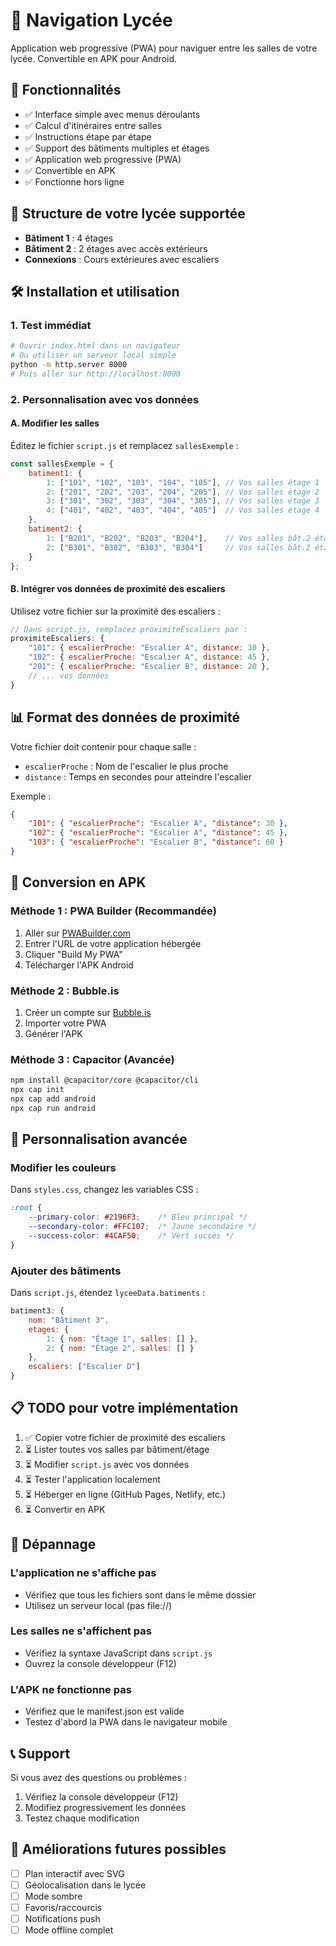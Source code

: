 # 🏫 Navigation Lycée

Application web progressive (PWA) pour naviguer entre les salles de votre lycée. Convertible en APK pour Android.

## 🚀 Fonctionnalités

- ✅ Interface simple avec menus déroulants
- ✅ Calcul d'itinéraires entre salles
- ✅ Instructions étape par étape
- ✅ Support des bâtiments multiples et étages
- ✅ Application web progressive (PWA)
- ✅ Convertible en APK
- ✅ Fonctionne hors ligne

## 📱 Structure de votre lycée supportée

- **Bâtiment 1** : 4 étages
- **Bâtiment 2** : 2 étages avec accès extérieurs
- **Connexions** : Cours extérieures avec escaliers

## 🛠️ Installation et utilisation

### 1. Test immédiat
```bash
# Ouvrir index.html dans un navigateur
# Ou utiliser un serveur local simple
python -m http.server 8000
# Puis aller sur http://localhost:8000
```

### 2. Personnalisation avec vos données

#### A. Modifier les salles
Éditez le fichier `script.js` et remplacez `sallesExemple` :

```javascript
const sallesExemple = {
    batiment1: {
        1: ["101", "102", "103", "104", "105"], // Vos salles étage 1
        2: ["201", "202", "203", "204", "205"], // Vos salles étage 2
        3: ["301", "302", "303", "304", "305"], // Vos salles étage 3
        4: ["401", "402", "403", "404", "405"]  // Vos salles étage 4
    },
    batiment2: {
        1: ["B201", "B202", "B203", "B204"],    // Vos salles bât.2 étage 1
        2: ["B301", "B302", "B303", "B304"]     // Vos salles bât.2 étage 2
    }
};
```

#### B. Intégrer vos données de proximité des escaliers
Utilisez votre fichier sur la proximité des escaliers :

```javascript
// Dans script.js, remplacez proximiteEscaliers par :
proximiteEscaliers: {
    "101": { escalierProche: "Escalier A", distance: 30 },
    "102": { escalierProche: "Escalier A", distance: 45 },
    "201": { escalierProche: "Escalier B", distance: 20 },
    // ... vos données
}
```

## 📊 Format des données de proximité

Votre fichier doit contenir pour chaque salle :
- `escalierProche` : Nom de l'escalier le plus proche
- `distance` : Temps en secondes pour atteindre l'escalier

Exemple :
```json
{
    "101": { "escalierProche": "Escalier A", "distance": 30 },
    "102": { "escalierProche": "Escalier A", "distance": 45 },
    "103": { "escalierProche": "Escalier B", "distance": 60 }
}
```

## 📱 Conversion en APK

### Méthode 1 : PWA Builder (Recommandée)
1. Aller sur [PWABuilder.com](https://www.pwabuilder.com/)
2. Entrer l'URL de votre application hébergée
3. Cliquer "Build My PWA"
4. Télécharger l'APK Android

### Méthode 2 : Bubble.is
1. Créer un compte sur [Bubble.is](https://bubble.io/)
2. Importer votre PWA
3. Générer l'APK

### Méthode 3 : Capacitor (Avancée)
```bash
npm install @capacitor/core @capacitor/cli
npx cap init
npx cap add android
npx cap run android
```

## 🔧 Personnalisation avancée

### Modifier les couleurs
Dans `styles.css`, changez les variables CSS :
```css
:root {
    --primary-color: #2196F3;    /* Bleu principal */
    --secondary-color: #FFC107;  /* Jaune secondaire */
    --success-color: #4CAF50;    /* Vert succès */
}
```

### Ajouter des bâtiments
Dans `script.js`, étendez `lyceeData.batiments` :
```javascript
batiment3: {
    nom: "Bâtiment 3",
    etages: {
        1: { nom: "Étage 1", salles: [] },
        2: { nom: "Étage 2", salles: [] }
    },
    escaliers: ["Escalier D"]
}
```

## 📋 TODO pour votre implémentation

1. ✅ Copier votre fichier de proximité des escaliers
2. ⏳ Lister toutes vos salles par bâtiment/étage
3. ⏳ Modifier `script.js` avec vos données
4. ⏳ Tester l'application localement
5. ⏳ Héberger en ligne (GitHub Pages, Netlify, etc.)
6. ⏳ Convertir en APK

## 🐛 Dépannage

### L'application ne s'affiche pas
- Vérifiez que tous les fichiers sont dans le même dossier
- Utilisez un serveur local (pas file://)

### Les salles ne s'affichent pas
- Vérifiez la syntaxe JavaScript dans `script.js`
- Ouvrez la console développeur (F12)

### L'APK ne fonctionne pas
- Vérifiez que le manifest.json est valide
- Testez d'abord la PWA dans le navigateur mobile

## 📞 Support

Si vous avez des questions ou problèmes :
1. Vérifiez la console développeur (F12)
2. Modifiez progressivement les données
3. Testez chaque modification

## 🎯 Améliorations futures possibles

- [ ] Plan interactif avec SVG
- [ ] Géolocalisation dans le lycée
- [ ] Mode sombre
- [ ] Favoris/raccourcis
- [ ] Notifications push
- [ ] Mode offline complet